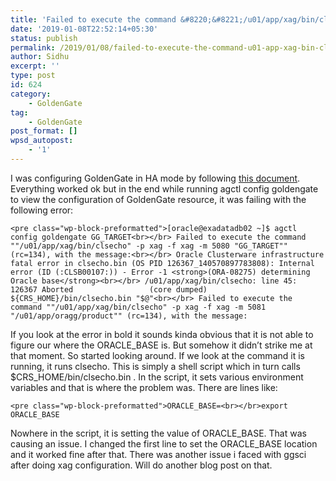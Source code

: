 ```yaml
---
title: 'Failed to execute the command &#8220;&#8221;/u01/app/xag/bin/clsecho&#8221;'
date: '2019-01-08T22:52:14+05:30'
status: publish
permalink: /2019/01/08/failed-to-execute-the-command-u01-app-xag-bin-clsecho
author: Sidhu
excerpt: ''
type: post
id: 624
category:
    - GoldenGate
tag:
    - GoldenGate
post_format: []
wpsd_autopost:
    - '1'
---
```

I was configuring GoldenGate in HA mode by following [this document](https://www.oracle.com/technetwork/database/features/availability/maa-wp-gg-oracledbm-128760.pdf). Everything worked ok but in the end while running agctl config goldengate to view the configuration of GoldenGate resource, it was failing with the following error:

```
<pre class="wp-block-preformatted">[oracle@exadatadb02 ~]$ agctl config goldengate GG_TARGET<br></br> Failed to execute the command ""/u01/app/xag/bin/clsecho" -p xag -f xag -m 5080 "GG_TARGET"" (rc=134), with the message:<br></br> Oracle Clusterware infrastructure fatal error in clsecho.bin (OS PID 126367_140570897783808): Internal error (ID (:CLSB00107:)) - Error -1 <strong>(ORA-08275) determining Oracle base</strong><br></br> /u01/app/xag/bin/clsecho: line 45: 126367 Aborted                 (core dumped) ${CRS_HOME}/bin/clsecho.bin "$@"<br></br> Failed to execute the command ""/u01/app/xag/bin/clsecho" -p xag -f xag -m 5081 "/u01/app/oragg/product"" (rc=134), with the message:
```

If you look at the error in bold it sounds kinda obvious that it is not able to figure our where the ORACLE\_BASE is. But somehow it didn’t strike me at that moment. So started looking around. If we look at the command it is running, it runs clsecho. This is simply a shell script which in turn calls $CRS\_HOME/bin/clsecho.bin . In the script, it sets various environment variables and that is where the problem was. There are lines like:

```
<pre class="wp-block-preformatted">ORACLE_BASE=<br></br>export ORACLE_BASE
```

Nowhere in the script, it is setting the value of ORACLE\_BASE. That was causing an issue. I changed the first line to set the ORACLE\_BASE location and it worked fine after that. There was another issue i faced with ggsci after doing xag configuration. Will do another blog post on that.